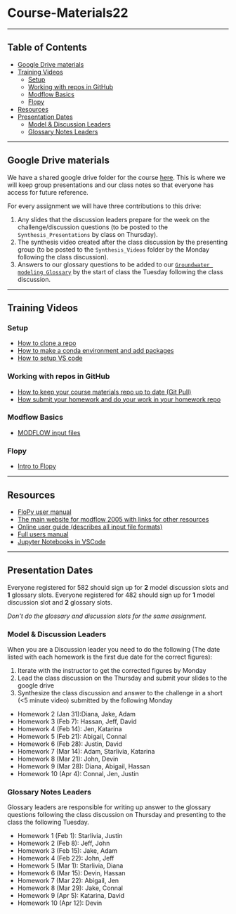 # Course-Materials22<!-- omit in toc -->
____
## Table of Contents <!-- omit in toc -->
- [Google Drive materials](#google-drive-materials)
- [Training Videos](#training-videos)
  - [Setup](#setup)
  - [Working with repos in GitHub](#working-with-repos-in-github)
  - [Modflow Basics](#modflow-basics)
  - [Flopy](#flopy)
- [Resources](#resources)
- [Presentation Dates](#presentation-dates)
  - [Model & Discussion Leaders](#model--discussion-leaders)
  - [Glossary Notes Leaders](#glossary-notes-leaders)

____
## Google Drive materials
We have a shared google drive folder for the course [here](https://drive.google.com/drive/folders/12T-1ABbLvpKR_RYDqSaHp4E7LJ8nLBhV?usp=sharing). This is where we will keep group presentations and our class notes so that everyone has access for future reference. 

For every assignment we will have three contributions to this drive: 
1. Any slides that the discussion leaders prepare for the week on the challenge/discussion questions (to be posted to the `Synthesis_Presentations` by class on Thursday). 
2. The synthesis video created after the class discussion by the presenting group (to be posted to the `Synthesis_Videos` folder by the Monday following the class discussion).
3. Answers to our glossary questions to be added to our [`Groundwater modeling Glossary`](https://docs.google.com/document/d/13nt_z64P7mRmEbcRNaPXDQTAfBO4iTTIY9HDg3ZHW4U/edit?usp=sharing) by the start of class the Tuesday following the class discussion. 
____
## Training Videos 
### Setup
- [How to clone a repo](https://arizona.hosted.panopto.com/Panopto/Pages/Viewer.aspx?id=b1e63525-1dc7-43d4-b697-ae20016d557e)
- [How to make a conda environment and add packages](https://arizona.hosted.panopto.com/Panopto/Pages/Viewer.aspx?id=e5464dfb-ff76-4051-9559-ae2001704f04)
- [How to setup VS code](https://arizona.hosted.panopto.com/Panopto/Pages/Viewer.aspx?id=a59ed8af-209c-42f3-aa62-ae2001773458)

### Working with repos in GitHub
- [How to keep your course materials repo up to date (Git Pull)](https://arizona.hosted.panopto.com/Panopto/Pages/Viewer.aspx?id=86839053-84ee-40bf-8744-ae2401723289&start=1)
- [How submit your homework and do your work in your homework repo](https://arizona.hosted.panopto.com/Panopto/Pages/Viewer.aspx?id=36fbeca9-ff23-40d8-a5fe-ae2401764ff0)

### Modflow Basics
- [MODFLOW input files](https://arizona.hosted.panopto.com/Panopto/Pages/Viewer.aspx?id=5ea4fab8-9068-4d14-8fbe-ae2800f2924c)

### Flopy 
- [Intro to Flopy](https://arizona.hosted.panopto.com/Panopto/Pages/Viewer.aspx?id=b9563086-6209-42f4-acb1-ae2f00128f72)
____
## Resources
- [FloPy user manual](https://flopy.readthedocs.io/en/3.3.4/)
- [The main website for modflow 2005 with links for other resources](https://www.usgs.gov/software/modflow-2005-usgs-three-dimensional-finite-difference-ground-water-model)
- [Online user guide (describes all input file formats)](https://water.usgs.gov/ogw/modflow/MODFLOW-2005-Guide/)
- [Full users manual](https://pubs.usgs.gov/tm/2005/tm6A16/)
- [Jupyter Notebooks in VSCode](https://code.visualstudio.com/docs/datascience/jupyter-notebooks)
  
____
## Presentation Dates
Everyone registered for 582 should sign up for **2** model discussion slots and **1** glossary slots. Everyone registered for 482 should sign up for **1** model discussion slot and **2** glossary slots. 

*Don't do the glossary and discussion slots for the same assignment.*  

### Model & Discussion Leaders
When you are a Discussion leader you need to do the following (The date listed with each homework is the first due date for the correct figures): 
1. Iterate with the instructor to get the corrected figures by Monday
2. Lead the class discussion on the Thursday and submit your slides to the google drive
3. Synthesize the class discussion and answer to the challenge in a short (<5 minute video) submitted by the following Monday 
   
-  Homework 2 (Jan 31):Diana, Jake, Adam
-  Homework 3 (Feb 7): Hassan, Jeff, David
-  Homework 4 (Feb 14): Jen, Katarina
-  Homework 5 (Feb 21): Abigail, Connal
-  Homework 6 (Feb 28): Justin, David
-  Homework 7 (Mar 14): Adam, Starlivia, Katarina 
-  Homework 8 (Mar 21): John, Devin
-  Homework 9 (Mar 28): Diana, Abigail, Hassan
-  Homework 10 (Apr 4):  Connal, Jen, Justin


### Glossary Notes Leaders
Glossary leaders are responsible for writing up answer to the glossary questions following the class discussion on Thursday and presenting to the class the following Tuesday. 
-  Homework 1 (Feb 1): Starlivia, Justin
-  Homework 2 (Feb 8): Jeff, John
-  Homework 3 (Feb 15): Jake, Adam
-  Homework 4 (Feb 22): John, Jeff
-  Homework 5 (Mar 1): Starlivia, Diana
-  Homework 6 (Mar 15): Devin, Hassan
-  Homework 7 (Mar 22): Abigail, Jen 
-  Homework 8 (Mar 29): Jake, Connal  
-  Homework 9 (Apr 5): Katarina, David
-  Homework 10 (Apr 12): Devin